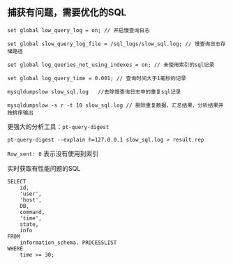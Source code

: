 ## 捕获有问题，需要优化的SQL

`
set global low_query_log = on; // 开启慢查询日志
`

`
set global slow_query_log_file = /sql_logs/slow_sql.log; // 慢查询日志存储路径
`

`
set global log_queries_not_using_indexes = on; // 未使用索引的sql记录
`

`
set global log_query_time = 0.001; // 查询时间大于1毫秒的记录
`


`
mysqldumpslow slow_sql.log   //去除慢查询日志中的重复sql记录
`

`
mysqldumpslow -s r -t 10 slow_sql.log // 删除重复数据，汇总结果，分析结果并按排序输出
`

更强大的分析工具：`pt-query-digest`

`
pt-query-digest --explain h=127.0.0.1 slow_sql.log > result.rep
`

`Row_sent: 0` 表示没有使用到索引


实时获取有性能问题的SQL
```
SELECT
	id,
	'user',
	'host',
	DB,
	command,
	'time',
	state,
	info
FROM
	information_schema. PROCESSLIST
WHERE
	time >= 30;
```